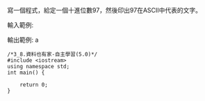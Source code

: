  寫一個程式，給定一個十進位數97，然後印出97在ASCII中代表的文字。

輸入範例:

輸出範例:
a
```
/*3_8.資料也有家-自主學習(5.0)*/
#include <iostream>     
using namespace std; 
int main() { 

    return 0; 
}
```
